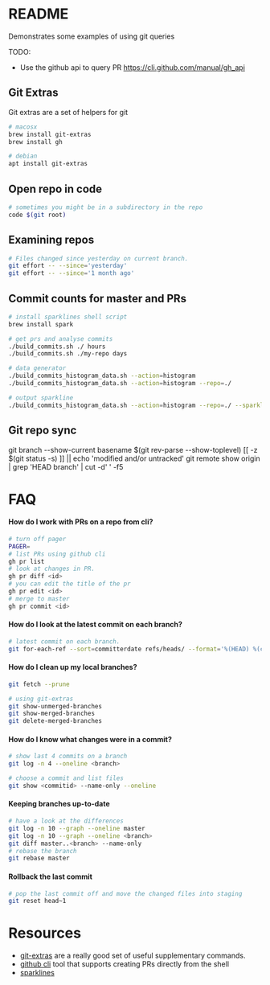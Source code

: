 # README
Demonstrates some examples of using git queries

TODO:
* Use the github api to query PR https://cli.github.com/manual/gh_api

## Git Extras
Git extras are a set of helpers for git
```sh
# macosx
brew install git-extras
brew install gh

# debian
apt install git-extras
```

## Open repo in code
```sh
# sometimes you might be in a subdirectory in the repo
code $(git root)
```

## Examining repos
```sh
# Files changed since yesterday on current branch.
git effort -- --since='yesterday'
git effort -- --since='1 month ago'
```

## Commit counts for master and PRs
```sh
# install sparklines shell script
brew install spark

# get prs and analyse commits 
./build_commits.sh ./ hours 
./build_commits.sh ./my-repo days

# data generator
./build_commits_histogram_data.sh --action=histogram 
./build_commits_histogram_data.sh --action=histogram --repo=./  

# output sparkline
./build_commits_histogram_data.sh --action=histogram --repo=./ --sparkline | spark
```

## Git repo sync

git branch --show-current
basename $(git rev-parse --show-toplevel) 
[[ -z $(git status -s) ]] || echo 'modified and/or untracked'
git remote show origin | grep 'HEAD branch' | cut -d' ' -f5



# FAQ
#### How do I work with PRs on a repo from cli?
```sh
# turn off pager 
PAGER= 
# list PRs using github cli
gh pr list
# look at changes in PR. 
gh pr diff <id>
# you can edit the title of the pr
gh pr edit <id>
# merge to master
gh pr commit <id>
```

#### How do I look at the latest commit on each branch?
```sh
# latest commit on each branch.  
git for-each-ref --sort=committerdate refs/heads/ --format='%(HEAD) %(color:yellow)%(refname:short)%(color:reset) - %(color:red)%(objectname:short)%(color:reset) - %(contents:subject) - %(authorname) (%(color:green)%(committerdate:relative)%(color:reset))'
```

#### How do I clean up my local branches?
```sh
git fetch --prune

# using git-extras 
git show-unmerged-branches   
git show-merged-branches     
git delete-merged-branches          
```

#### How do I know what changes were in a commit?
```sh
# show last 4 commits on a branch
git log -n 4 --oneline <branch>

# choose a commit and list files
git show <commitid> --name-only --oneline            
```

#### Keeping branches up-to-date
```sh
# have a look at the differences
git log -n 10 --graph --oneline master
git log -n 10 --graph --oneline <branch>
git diff master..<branch> --name-only
# rebase the branch
git rebase master
```

#### Rollback the last commit
```sh
# pop the last commit off and move the changed files into staging
git reset head~1         
```

# Resources

* [git-extras](https://github.com/tj/git-extras/blob/master/Commands.md) are a really good set of useful supplementary commands.    
* [github cli](https://github.com/cli/cli) tool that supports creating PRs directly from the shell  
* [sparklines](https://github.com/holman/spark)  

